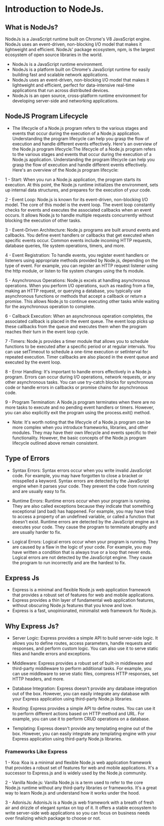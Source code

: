 # Introduction to NodeJs.


## What is NodeJs?

NodeJs is a JavaScript runtime built on Chrome's V8 JavaScript engine. NodeJs uses an event-driven, non-blocking I/O model that makes it lightweight and efficient. NodeJs' package ecosystem, npm, is the largest ecosystem of open source libraries in the world.

- NodeJs is a JavaScript runtime environment.
- NodeJs is a platform built on Chrome's JavaScript runtime for easily building fast and scalable network applications.
- NodeJs uses an event-driven, non-blocking I/O model that makes it lightweight and efficient, perfect for data-intensive real-time applications that run across distributed devices.
- NodeJs is an open source, cross-platform runtime environment for developing server-side and networking applications.

## NodeJS Program Lifecycle

* The lifecycle of a Node.js program refers to the various stages and events that occur during the execution of a Node.js application. Understanding the program lifecycle can help you grasp the flow of execution and handle different events effectively. Here's an overview of the Node.js program lifecycle:The lifecycle of a Node.js program refers to the various stages and events that occur during the execution of a Node.js application. Understanding the program lifecycle can help you grasp the flow of execution and handle different events effectively. Here's an overview of the Node.js program lifecycle:

1 - Start: When you run a Node.js application, the program starts its execution. At this point, the Node.js runtime initializes the environment, sets up internal data structures, and prepares for the execution of your code.

2 - Event Loop: Node.js is known for its event-driven, non-blocking I/O model. The core of this model is the event loop. The event loop constantly checks for events and executes the associated callbacks when an event occurs. It allows Node.js to handle multiple requests concurrently without blocking the execution of other tasks.

3 - Event-Driven Architecture: Node.js programs are built around events and callbacks. You define event handlers or callbacks that get executed when specific events occur. Common events include incoming HTTP requests, database queries, file system operations, timers, and more.

4 - Event Registration: To handle events, you register event handlers or listeners using appropriate methods provided by Node.js, depending on the type of event. For example, you can register an HTTP request listener using the http module, or listen to file system changes using the fs module.

5 - Asynchronous Operations: Node.js excels at handling asynchronous operations. When you perform I/O operations, such as reading from a file, making an HTTP request, or querying a database, you typically use asynchronous functions or methods that accept a callback or return a promise. This allows Node.js to continue executing other tasks while waiting for the asynchronous operation to complete.

6 - Callback Execution: When an asynchronous operation completes, the associated callback is placed in the event queue. The event loop picks up these callbacks from the queue and executes them when the program reaches their turn in the event loop cycle.

7 -Timers: Node.js provides a timer module that allows you to schedule functions to be executed after a specific period or at regular intervals. You can use setTimeout to schedule a one-time execution or setInterval for repeated execution. Timer callbacks are also placed in the event queue and executed by the event loop.

8 - Error Handling: It's important to handle errors effectively in a Node.js program. Errors can occur during I/O operations, network requests, or any other asynchronous tasks. You can use try-catch blocks for synchronous code or handle errors in callbacks or promise chains for asynchronous code.

9 - Program Termination: A Node.js program terminates when there are no more tasks to execute and no pending event handlers or timers. However, you can also explicitly exit the program using the process.exit() method.


- Note: It's worth noting that the lifecycle of a Node.js program can be more complex when you introduce frameworks, libraries, and other modules. They may have their own lifecycle and events specific to their functionality. However, the basic concepts of the Node.js program lifecycle outlined above remain consistent.

## Type of Errors

- Syntax Errors: Syntax errors occur when you write invalid JavaScript code. For example, you may have forgotten to close a bracket or misspelled a keyword. Syntax errors are detected by the JavaScript engine when it parses your code. They prevent the code from running and are usually easy to fix.

- Runtime Errors: Runtime errors occur when your program is running. They are also called exceptions because they indicate that something exceptional (and bad) has happened. For example, you may have tried to access a property of an undefined variable, or called a function that doesn't exist. Runtime errors are detected by the JavaScript engine as it executes your code. They cause the program to terminate abruptly and are usually harder to fix.

- Logical Errors: Logical errors occur when your program is running. They are caused by a flaw in the logic of your code. For example, you may have written a condition that is always true or a loop that never ends. Logical errors are not detected by the JavaScript engine. They cause the program to run incorrectly and are the hardest to fix.


## Express Js
- Express is a minimal and flexible Node.js web application framework that provides a robust set of features for web and mobile applications.
- Express provides a thin layer of fundamental web application features, without obscuring Node.js features that you know and love.
- Express is a fast, unopinionated, minimalist web framework for Node.js.

## Why Express Js?
- Server Logic: Express provides a simple API to build server-side logic. It allows you to define routes, access parameters, handle requests and responses, and perform custom logic. You can also use it to serve static files and handle errors and exceptions.

- Middleware: Express provides a robust set of built-in middleware and third-party middleware to perform additional tasks. For example, you can use middleware to serve static files, compress HTTP responses, set HTTP headers, and more.

- Database Integration: Express doesn't provide any database integration out of the box. However, you can easily integrate any database with your Express application using third-party Node.js libraries.

- Routing: Express provides a simple API to define routes. You can use it to perform different actions based on HTTP method and URL. For example, you can use it to perform CRUD operations on a database.

- Templating: Express doesn't provide any templating engine out of the box. However, you can easily integrate any templating engine with your Express application using third-party Node.js libraries.


 ### Frameworks Like Express
 1 - Koa: Koa is a minimal and flexible Node.js web application framework that provides a robust set of features for web and mobile applications. It's a successor to Express.js and is widely used by the Node.js community.

 2 - Vanilla Node.js: Vanilla Node.js is a term used to refer to the core Node.js runtime without any third-party libraries or frameworks. It's a great way to learn Node.js and understand how it works under the hood.
 
 3 - AdonisJs: AdonisJs is a Node.js web framework with a breath of fresh air and drizzle of elegant syntax on top of it. It offers a stable ecosystem to write server-side web applications so you can focus on business needs over finalizing which package to choose or not.


 
